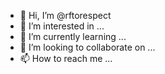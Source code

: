 - 👋 Hi, I’m @rftorespect
- 👀 I’m interested in ...
- 🌱 I’m currently learning ...
- 💞️ I’m looking to collaborate on ...
- 📫 How to reach me ...

<!---
rftorespect/rftorespect is a ✨ special ✨ repository because its `README.md` (this file) appears on your GitHub profile.
You can click the Preview link to take a look at your changes.
--->
